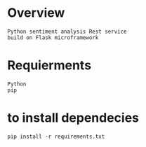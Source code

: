 
# Overview
	
	Python sentiment analysis Rest service
	build on Flask microframework

# Requierments

	Python
	pip

# to install dependecies
	pip install -r requirements.txt
